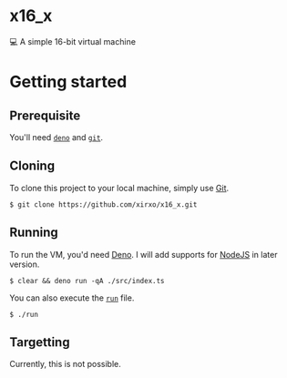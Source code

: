 # x16_x
💻 A simple 16-bit virtual machine

# Getting started
## Prerequisite
You'll need [`deno`](https://deno.land 'Deno') and [`git`](https://git-scm.org 'Git').

## Cloning
To clone this project to your local machine, simply use [Git](https://git-scm.org 'Git').
```
$ git clone https://github.com/xirxo/x16_x.git
```

## Running
To run the VM, you'd need [Deno](https://deno.land 'Deno'). I will add supports for [NodeJS](https://nodejs.org/ 'NodeJS') in later version.
```
$ clear && deno run -qA ./src/index.ts
```
You can also execute the [`run`](https://github.com/xirxo/x16_x/blob/main/run.sh) file.
```
$ ./run
```

## Targetting
Currently, this is not possible.
